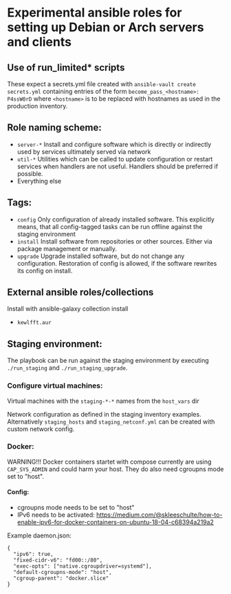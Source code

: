 # Experimental ansible roles for setting up Debian or Arch servers and clients

## Use of run_limited* scripts

These expect a secrets.yml file created with `ansible-vault create secrets.yml` containing entries of the form `become_pass_<hostname>: P4ssW0rD` where `<hostname>` is to be replaced with hostnames as used in the production inventory.

## Role naming scheme:

- `server-*`
  Install and configure software which is directly or indirectly used by services ultimately served via network
- `util-*`
  Utilities which can be called to update configuration or restart services when handlers are not useful. Handlers should be preferred if possible.
- Everything else

## Tags:

- `config`
  Only configuration of already installed software. This explicitly means, that all config-tagged tasks can be run offline against the staging environment
- `install`
  Install software from repositories or other sources. Either via package management or manually.
- `upgrade`
  Upgrade installed software, but do not change any configuration. Restoration of config is allowed, if the software rewrites its config on install.

## External ansible roles/collections

Install with ansible-galaxy collection install

- `kewlfft.aur`

## Staging environment:

The playbook can be run against the staging environment by executing `./run_staging` and `./run_staging_upgrade`.

### Configure virtual machines:

Virtual machines with the `staging-*-*` names from the `host_vars` dir

Network configuration as defined in the staging inventory examples. Alternatively `staging_hosts` and `staging_netconf.yml` can be created with custom network config.

### Docker:

WARNING!!! Docker containers startet with compose currently are using `CAP_SYS_ADMIN` and could harm your host. They do also need cgroupns mode set to "host".

#### Config:

- cgroupns mode needs to be set to "host"
- IPv6 needs to be activated: https://medium.com/@skleeschulte/how-to-enable-ipv6-for-docker-containers-on-ubuntu-18-04-c68394a219a2

Example daemon.json:

```
{
  "ipv6": true,
  "fixed-cidr-v6": "fd00::/80",
  "exec-opts": ["native.cgroupdriver=systemd"],
  "default-cgroupns-mode": "host",
  "cgroup-parent": "docker.slice"
}
```
